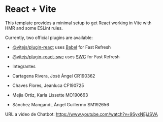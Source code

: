 # React + Vite

This template provides a minimal setup to get React working in Vite with HMR and some ESLint rules.

Currently, two official plugins are available:

- [@vitejs/plugin-react](https://github.com/vitejs/vite-plugin-react/blob/main/packages/plugin-react/README.md) uses [Babel](https://babeljs.io/) for Fast Refresh
- [@vitejs/plugin-react-swc](https://github.com/vitejs/vite-plugin-react-swc) uses [SWC](https://swc.rs/) for Fast Refresh

- Integrantes
- Cartagena Rivera, José Ángel	CR190362
- Chaves Flores,	Jeanluca	CF190725
- Mejía Ortiz,	Karla Lissette	MO190663
- Sánchez Mangandi,	Ángel Guillermo	SM192656

URL a video de Chatbot:
https://www.youtube.com/watch?v=9SyxNEjJSVA
